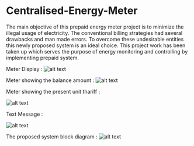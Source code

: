 # Centralised-Energy-Meter
The main objective of this prepaid energy meter project is to minimize the illegal usage of electricity. The conventional billing strategies had several drawbacks and man made errors. To overcome these undesirable entities this newly proposed system is an ideal choice. This project work has been taken up which serves the purpose of energy monitoring and controlling by implementing prepaid system.

Meter Display : 
![alt text](https://raw.githubusercontent.com/jibinp/Centralised-Energy-Meter/master/Images/Intro.jpg)

Meter showing the balance amount : 
![alt text](https://raw.githubusercontent.com/jibinp/Centralised-Energy-Meter/master/Images/Balance.jpg)

Meter showing the present unit thariff : 

![alt text](https://raw.githubusercontent.com/jibinp/Centralised-Energy-Meter/master/Images/Thariff.jpg)

Text Message : 

![alt text](https://raw.githubusercontent.com/jibinp/Centralised-Energy-Meter/master/Images/Message.jpg)

The proposed system block diagram : 
![alt text](https://raw.githubusercontent.com/jibinp/Centralised-Energy-Meter/master/CECS-Block-Diagram.png)
